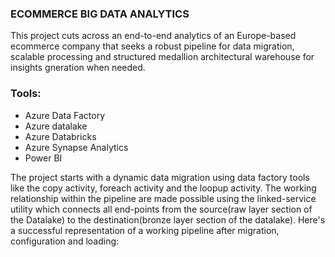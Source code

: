### ECOMMERCE BIG DATA ANALYTICS
This project cuts across an end-to-end analytics of an Europe-based ecommerce company that seeks a robust pipeline for data migration, scalable processing and structured medallion architectural warehouse for insights gneration when needed.

### Tools:
- Azure Data Factory
- Azure datalake
- Azure Databricks
- Azure Synapse Analytics
- Power BI

The project starts with a dynamic data migration using data factory tools like the copy activity, foreach activity and the loopup activity. The working relationship within the pipeline are made possible using the linked-service utility which connects all end-points from the source(raw layer section of the Datalake) to the destination(bronze layer section of the datalake).
Here's a successful representation of a working pipeline after migration, configuration and loading:
